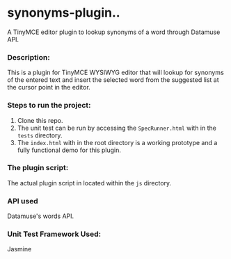 # synonyms-plugin..
A TinyMCE editor plugin to lookup synonyms of a word through Datamuse API. 

### Description:
This is a plugin for TinyMCE WYSIWYG editor that will lookup for synonyms of the entered text and insert the selected word 
from the suggested list at the cursor point in the editor.

### Steps to run the project:
1. Clone this repo.
2. The unit test can be run by accessing the ```SpecRunner.html``` with in the ```tests``` directory.
3. The ```index.html``` with in the root directory is a working prototype and a fully functional demo for this plugin.

### The plugin script:
The actual plugin script in located within the ```js``` directory.

### API used
Datamuse's words API.

### Unit Test Framework Used:
Jasmine
